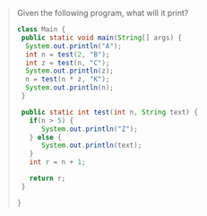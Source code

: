 > Given the following program, what will it print? 
>
> ```java
> class Main {
>  public static void main(String[] args) {
>   System.out.println("A");
>   int n = test(2, "B");
>   int z = test(n, "C");
>   System.out.println(z);
>   n = test(n * z, "K");
>   System.out.println(n);
>  }
>
>  public static int test(int n, String text) {
>    if(n > 5) {
>       System.out.println("Z");
>    } else {
>       System.out.println(text);
>    }
>    int r = n + 1;
>
>    return r;
>  }
>
> }
> ``` 